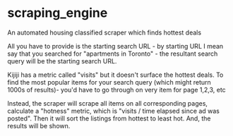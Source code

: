 # scraping_engine

An automated housing classified scraper which finds hottest deals

All you have to provide is the starting search URL - by starting URL I mean say that you searched for "apartments in Toronto" -  the resultant search query will be the starting search URL.

Kijiji has a metric called "visits" but it doesn't surface the hottest deals. To find the most popular items for your search query (which might return 1000s of results)- you'd have to go through on very item for page 1,2,3, etc

Instead, the scraper will scrape all items on all corresponding pages, calculate a "hotness" metric, which is "visits / time elapsed since ad was posted". Then it will sort the listings from hottest to least hot. And, the results will be shown.
